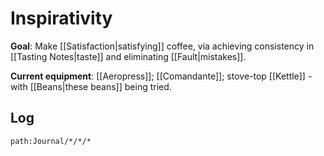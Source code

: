# Inspirativity

**Goal**: Make [[Satisfaction|satisfying]] coffee, via achieving consistency in [[Tasting Notes|taste]] and eliminating [[Fault|mistakes]].

**Current equipment**: [[Aeropress]]; [[Comandante]]; stove-top [[Kettle]] - with [[Beans|these beans]] being tried.

## Log

```query
path:Journal/*/*/*
```

